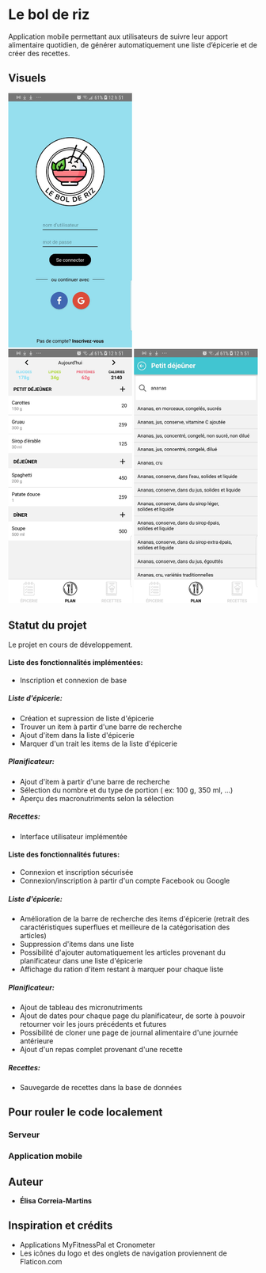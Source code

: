 # Le bol de riz

Application mobile permettant aux utilisateurs de suivre leur apport alimentaire quotidien, de générer automatiquement une liste d’épicerie et de créer des recettes.

## Visuels
<div>
<img src="images/login_page.jpg" width="250" style="margin-right: 30px">
<img src="images/journal.jpg" width="250">
<img src="images/search_page.jpg" width="250">
</div>

## Statut du projet

Le projet en cours de développement.

#### Liste des fonctionnalités implémentées:
- Inscription et connexion de base

##### Liste d'épicerie:
- Création et supression de liste d'épicerie
- Trouver un item à partir d'une barre de recherche
- Ajout d'item dans la liste d'épicerie
- Marquer d'un trait les items de la liste d'épicerie

##### Planificateur:
- Ajout d'item à partir d'une barre de recherche
- Sélection du nombre et du type de portion ( ex: 100 g, 350 ml, ...)
- Aperçu des macronutriments selon la sélection

##### Recettes:
- Interface utilisateur implémentée 

#### Liste des fonctionnalités futures:
- Connexion et inscription sécurisée
- Connexion/inscription à partir d'un compte Facebook ou Google

##### Liste d'épicerie:
- Amélioration de la barre de recherche des items d'épicerie (retrait des caractéristiques superflues et meilleure de la catégorisation des articles)
- Suppression d'items dans une liste
- Possibilité d'ajouter automatiquement les articles provenant du planificateur dans une liste d'épicerie
- Affichage du ration d'item restant à marquer pour chaque liste

##### Planificateur:
- Ajout de tableau des micronutriments
- Ajout de dates pour chaque page du planificateur, de sorte à pouvoir retourner voir les jours précédents et futures
- Possibilité de cloner une page de journal alimentaire d'une journée antérieure
- Ajout d'un repas complet provenant d'une recette

##### Recettes:
- Sauvegarde de recettes dans la base de données

## Pour rouler le code localement

### Serveur

### Application mobile

## Auteur

* **Élisa Correia-Martins**

## Inspiration et crédits

* Applications MyFitnessPal et Cronometer
* Les icônes du logo et des onglets de navigation proviennent de Flaticon.com 
